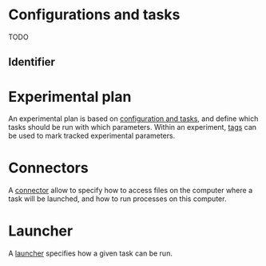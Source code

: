 # Configurations and tasks

TODO

## Identifier



# Experimental plan

An experimental plan is based on [configuration and tasks](../experiments/config), and define which tasks should be run with which parameters. Within an experiment, [tags](../experiments/plan#tags) can be used to mark tracked experimental parameters.


# Connectors 

A [connector](../connectors) allow to specify how to access files on the computer where a task will be launched, and how to run processes on this computer. 

# Launcher

A [launcher](../launchers) specifies how a given task can be run.

